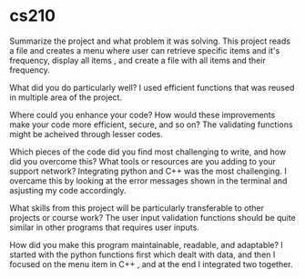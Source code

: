 # cs210 
Summarize the project and what problem it was solving.
This project reads a file and creates a menu where user can retrieve specific items and it's frequency, display all items , and create a file with all items and their frequency.

What did you do particularly well?
I used efficient functions that was reused in multiple area of the project.

Where could you enhance your code? How would these improvements make your code more efficient, secure, and so on?
The validating functions might be acheived through lesser codes.

Which pieces of the code did you find most challenging to write, and how did you overcome this? What tools or resources are you adding to your support network?
Integrating python and C++ was the most challenging. I overcame this by looking at the error messages shown in the terminal and asjusting my code accordingly. 

What skills from this project will be particularly transferable to other projects or course work?
The user input validation functions should be quite similar in other programs that requires user inputs.

How did you make this program maintainable, readable, and adaptable?
I started with the python functions first which dealt with data, and then I focused on the menu item in C++ , and at the end I integrated two together.
